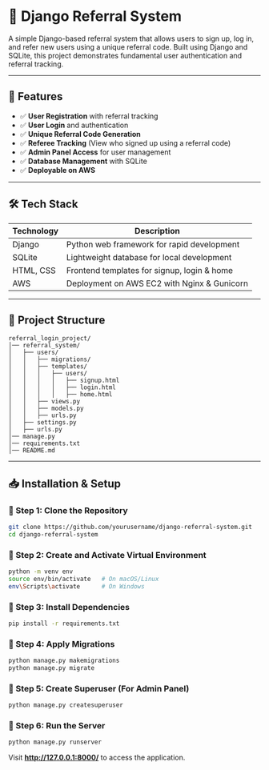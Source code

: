 # 🎯 Django Referral System

A simple Django-based referral system that allows users to sign up, log in, and refer new users using a unique referral code. Built using Django and SQLite, this project demonstrates fundamental user authentication and referral tracking.

---

## 🚀 Features

- ✅ **User Registration** with referral tracking
- ✅ **User Login** and authentication
- ✅ **Unique Referral Code Generation**
- ✅ **Referee Tracking** (View who signed up using a referral code)
- ✅ **Admin Panel Access** for user management
- ✅ **Database Management** with SQLite
- ✅ **Deployable on AWS**

---

## 🛠️ Tech Stack

| Technology  | Description |
|-------------|------------|
| Django      | Python web framework for rapid development |
| SQLite      | Lightweight database for local development |
| HTML, CSS   | Frontend templates for signup, login & home |
| AWS        | Deployment on AWS EC2 with Nginx & Gunicorn |

---

## 📂 Project Structure

```
referral_login_project/
│── referral_system/
│   ├── users/
│   │   ├── migrations/
│   │   ├── templates/
│   │   │   ├── users/
│   │   │   │   ├── signup.html
│   │   │   │   ├── login.html
│   │   │   │   ├── home.html
│   │   ├── views.py
│   │   ├── models.py
│   │   ├── urls.py
│   ├── settings.py
│   ├── urls.py
│── manage.py
│── requirements.txt
│── README.md
```

---

## 📥 Installation & Setup

### 🔹 Step 1: Clone the Repository
```bash
git clone https://github.com/yourusername/django-referral-system.git
cd django-referral-system
```

### 🔹 Step 2: Create and Activate Virtual Environment
```bash
python -m venv env
source env/bin/activate   # On macOS/Linux
env\Scripts\activate      # On Windows
```

### 🔹 Step 3: Install Dependencies
```bash
pip install -r requirements.txt
```

### 🔹 Step 4: Apply Migrations
```bash
python manage.py makemigrations
python manage.py migrate
```

### 🔹 Step 5: Create Superuser (For Admin Panel)
```bash
python manage.py createsuperuser
```

### 🔹 Step 6: Run the Server
```bash
python manage.py runserver
```
Visit **http://127.0.0.1:8000/** to access the application.
